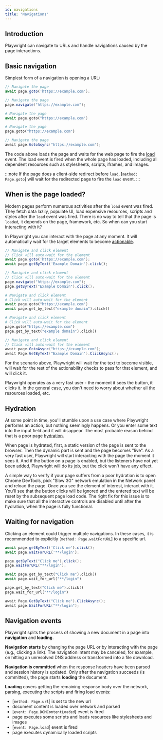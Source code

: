 ```yaml
---
id: navigations
title: "Navigations"
---
```


## Introduction

Playwright can navigate to URLs and handle navigations caused by the page interactions.

## Basic navigation

Simplest form of a navigation is opening a URL:

```js
// Navigate the page
await page.goto('https://example.com');
```

```java
// Navigate the page
page.navigate("https://example.com");
```

```python async
# Navigate the page
await page.goto("https://example.com")
```

```python sync
# Navigate the page
page.goto("https://example.com")
```

```csharp
// Navigate the page
await page.GotoAsync("https://example.com");
```

The code above loads the page and waits for the web page to fire the
[load](https://developer.mozilla.org/en-US/docs/Web/API/Window/load_event) event.
The load event is fired when the whole page has loaded, including all dependent
resources such as stylesheets, scripts, iframes, and images.

:::note
If the page does a client-side redirect before `load`, [`method: Page.goto`] will
wait for the redirected page to fire the `load` event.
:::

## When is the page loaded?

Modern pages perform numerous activities after the `load` event was fired. They
fetch data lazily, populate UI, load expensive resources, scripts and styles after
the `load` event was fired. There is no way to tell that the page is `loaded`,
it depends on the page, framework, etc. So when can you start interacting with
it?

In Playwright you can interact with the page at any moment. It will automatically
wait for the target elements to become [actionable](./actionability.md).

```js
// Navigate and click element
// Click will auto-wait for the element
await page.goto('https://example.com');
await page.getByText('Example Domain').click();
```

```java
// Navigate and click element
// Click will auto-wait for the element
page.navigate("https://example.com");
page.getByText("Example Domain").click();
```

```python async
# Navigate and click element
# Click will auto-wait for the element
await page.goto("https://example.com")
await page.get_by_text("example domain").click()
```

```python sync
# Navigate and click element
# Click will auto-wait for the element
page.goto("https://example.com")
page.get_by_text("example domain").click()
```

```csharp
// Navigate and click element
// Click will auto-wait for the element
await page.GotoAsync("https://example.com");
await Page.GetByText("Example Domain").ClickAsync();
```

For the scenario above, Playwright will wait for the text to become visible,
will wait for the rest of the actionability checks to pass for that element,
and will click it.

Playwright operates as a very fast user - the moment it sees the button, it
clicks it. In the general case, you don't need to worry about whether all the
resources loaded, etc. 

## Hydration

At some point in time, you'll stumble upon a use case where Playwright performs
an action, but nothing seemingly happens. Or you enter some text into the input
field and it will disappear. The most probable reason behind that is a poor page
[hydration](https://en.wikipedia.org/wiki/Hydration_(web_development)).

When page is hydrated, first, a static version of the page is sent to the browser.
Then the dynamic part is sent and the page becomes "live". As a very fast user,
Playwright will start interacting with the page the moment it sees it. And if
the button on a page is enabled, but the listeners have not yet been added,
Playwright will do its job, but the click won't have any effect.

A simple way to verify if your page suffers from a poor hydration is to open Chrome
DevTools, pick "Slow 3G" network emulation in the Network panel and reload the page.
Once you see the element of interest, interact with it. You'll see that the button
clicks will be ignored and the entered text will be reset by the subsequent page
load code. The right fix for this issue is to make sure that all the interactive
controls are disabled until after the hydration, when the page is fully functional.

## Waiting for navigation

Clicking an element could trigger multiple navigations. In these cases, it is
recommended to explicitly [`method: Page.waitForURL`] to a specific url.

```js
await page.getByText('Click me').click();
await page.waitForURL('**/login');
```

```java
page.getByText("Click me").click();
page.waitForURL("**/login");
```

```python async
await page.get_by_text("Click me").click()
await page.wait_for_url("**/login")
```

```python sync
page.get_by_text("Click me").click()
page.wait_for_url("**/login")
```

```csharp
await Page.GetByText("Click me").ClickAsync();
await page.WaitForURL("**/login");
```

## Navigation events

Playwright splits the process of showing a new document in a page into **navigation** and **loading**.

**Navigation starts** by changing the page URL or by interacting with the page (e.g., clicking a link).
The navigation intent may be canceled, for example, on hitting an unresolved DNS address or transformed into a file download.

**Navigation is committed** when the response headers have been parsed and session history is updated. Only after the
navigation succeeds (is committed), the page starts **loading** the document.

**Loading** covers getting the remaining response body over the network, parsing, executing the scripts and firing load
events:
- [`method: Page.url`] is set to the new url
- document content is loaded over network and parsed
- [`event: Page.DOMContentLoaded`] event is fired
- page executes some scripts and loads resources like stylesheets and images
- [`event: Page.load`] event is fired
- page executes dynamically loaded scripts
